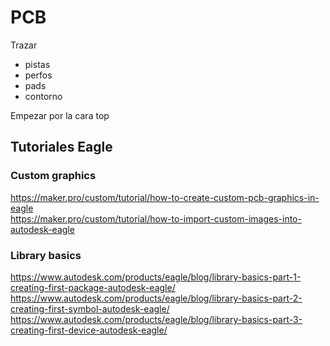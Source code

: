 # PCB

Trazar
- pistas
- perfos
- pads
- contorno

Empezar por la cara top

## Tutoriales Eagle

### Custom graphics
https://maker.pro/custom/tutorial/how-to-create-custom-pcb-graphics-in-eagle  
https://maker.pro/custom/tutorial/how-to-import-custom-images-into-autodesk-eagle  

### Library basics
https://www.autodesk.com/products/eagle/blog/library-basics-part-1-creating-first-package-autodesk-eagle/  
https://www.autodesk.com/products/eagle/blog/library-basics-part-2-creating-first-symbol-autodesk-eagle/  
https://www.autodesk.com/products/eagle/blog/library-basics-part-3-creating-first-device-autodesk-eagle/  
